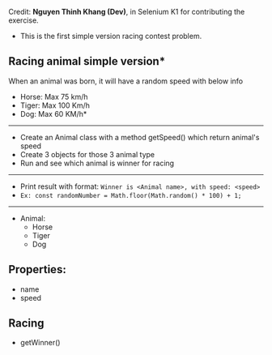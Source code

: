 Credit: **Nguyen Thinh Khang (Dev)**, in Selenium K1 for contributing the exercise.
* This is the first simple version racing contest problem.
## Racing animal simple version*
When an animal was born, it will have a random speed with below info
* Horse: Max 75 km/h
* Tiger: Max 100 Km/h
* Dog: Max 60 KM/h*
---
* Create an Animal class with a method getSpeed() which return animal's speed
* Create 3 objects for those 3 animal type
* Run and see which animal is winner for racing

---
* Print result with format: `Winner is <Animal name>, with speed: <speed>`
* ```Ex: const randomNumber = Math.floor(Math.random() * 100) + 1;```

---
- Animal: 
  - Horse
  - Tiger
  - Dog

## Properties:
- name 
- speed

## Racing 
- getWinner()

